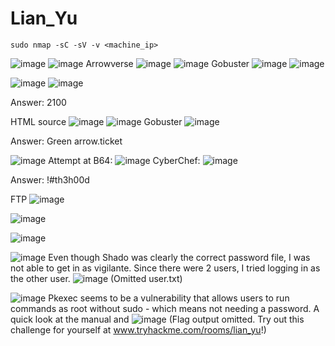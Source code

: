 # Lian_Yu
```
sudo nmap -sC -sV -v <machine_ip>
```
![image](https://media.github.tamu.edu/user/17583/files/dac2a580-c849-11ec-839b-1d543e1c929a)
![image](https://media.github.tamu.edu/user/17583/files/e910c180-c849-11ec-93fc-0ddc5dda10dd)
Arrowverse
![image](https://media.github.tamu.edu/user/17583/files/53296680-c84a-11ec-842b-084c2a916f15)
![image](https://media.github.tamu.edu/user/17583/files/3bea7900-c84a-11ec-989c-b04a23b3b01c)
Gobuster
![image](https://media.github.tamu.edu/user/17583/files/1447e080-c84b-11ec-9651-a01b99736107)
![image](https://media.github.tamu.edu/user/17583/files/e7e09400-c84b-11ec-9c25-ec673e1ded9d)

![image](https://media.github.tamu.edu/user/17583/files/c97a9880-c84b-11ec-8cc5-2bd171ccc58e)
![image](https://media.github.tamu.edu/user/17583/files/a05a0800-c84b-11ec-8f70-68b69b549f39)

Answer: 2100

HTML source
![image](https://media.github.tamu.edu/user/17583/files/6f2e0780-c84c-11ec-89b9-8edde2d844b7)
![image](https://media.github.tamu.edu/user/17583/files/879e2200-c84c-11ec-80e9-72a7c80fd3a2)
Gobuster
![image](https://media.github.tamu.edu/user/17583/files/d0ee7180-c84c-11ec-947e-14e49983cc68)

Answer: Green arrow.ticket

![image](https://media.github.tamu.edu/user/17583/files/b8cb2200-c84d-11ec-8076-ad44c85bf97b)
Attempt at B64:
![image](https://media.github.tamu.edu/user/17583/files/93d6af00-c84d-11ec-955e-15516c28bf58)
CyberChef:
![image](https://media.github.tamu.edu/user/17583/files/ef08a180-c84d-11ec-8990-1f0cc9e29ad6)

Answer: !#th3h00d

FTP
![image](https://media.github.tamu.edu/user/17583/files/37c05a80-c84e-11ec-8936-8ea4f994eed4)

![image](https://media.github.tamu.edu/user/17583/files/224d2f80-c852-11ec-8c9a-de8560d8cb36)

![image](https://media.github.tamu.edu/user/17583/files/304f8000-c853-11ec-9d6a-15f305742a61)

![image](https://media.github.tamu.edu/user/17583/files/478e6d80-c853-11ec-8d75-53ef58c346b2)
Even though Shado was clearly the correct password file, I was not able to get in as vigilante. Since there were 2 users, I tried logging in as the other user.
![image](https://media.github.tamu.edu/user/17583/files/0185d980-c854-11ec-8407-20255418b4e7)
(Omitted user.txt)

![image](https://media.github.tamu.edu/user/17583/files/8f61c480-c854-11ec-8ad6-1f2289c478a0)
Pkexec seems to be a vulnerability that allows users to run commands as root without sudo - which means not needing a password. A quick look at the manual and 
![image](https://media.github.tamu.edu/user/17583/files/36def700-c855-11ec-9ccb-d06024f8c31f)
(Flag output omitted. Try out this challenge for yourself at www.tryhackme.com/rooms/lian_yu!)



